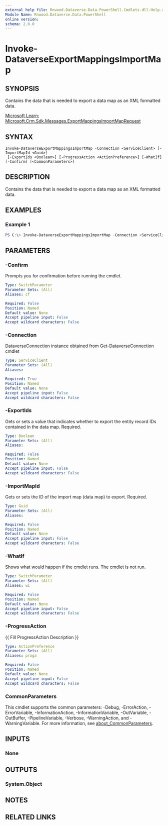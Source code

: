 ```yaml
---
external help file: Rnwood.Dataverse.Data.PowerShell.Cmdlets.dll-Help.xml
Module Name: Rnwood.Dataverse.Data.PowerShell
online version:
schema: 2.0.0
---
```


# Invoke-DataverseExportMappingsImportMap

## SYNOPSIS
Contains the data that is needed to export a data map as an XML formatted data.

[Microsoft Learn: Microsoft.Crm.Sdk.Messages.ExportMappingsImportMapRequest](https://learn.microsoft.com/dotnet/api/Microsoft.Crm.Sdk.Messages.ExportMappingsImportMapRequest)

## SYNTAX

```
Invoke-DataverseExportMappingsImportMap -Connection <ServiceClient> [-ImportMapId <Guid>]
 [-ExportIds <Boolean>] [-ProgressAction <ActionPreference>] [-WhatIf] [-Confirm] [<CommonParameters>]
```

## DESCRIPTION
Contains the data that is needed to export a data map as an XML formatted data.

## EXAMPLES

### Example 1
```powershell
PS C:\> Invoke-DataverseExportMappingsImportMap -Connection <ServiceClient> -ImportMapId <Guid> -ExportIds <Boolean>
```

## PARAMETERS

### -Confirm
Prompts you for confirmation before running the cmdlet.

```yaml
Type: SwitchParameter
Parameter Sets: (All)
Aliases: cf

Required: False
Position: Named
Default value: None
Accept pipeline input: False
Accept wildcard characters: False
```

### -Connection
DataverseConnection instance obtained from Get-DataverseConnection cmdlet

```yaml
Type: ServiceClient
Parameter Sets: (All)
Aliases:

Required: True
Position: Named
Default value: None
Accept pipeline input: False
Accept wildcard characters: False
```

### -ExportIds
Gets or sets a value that indicates whether to export the entity record IDs contained in the data map. Required.

```yaml
Type: Boolean
Parameter Sets: (All)
Aliases:

Required: False
Position: Named
Default value: None
Accept pipeline input: False
Accept wildcard characters: False
```

### -ImportMapId
Gets or sets the ID of the import map (data map) to export. Required.

```yaml
Type: Guid
Parameter Sets: (All)
Aliases:

Required: False
Position: Named
Default value: None
Accept pipeline input: False
Accept wildcard characters: False
```

### -WhatIf
Shows what would happen if the cmdlet runs. The cmdlet is not run.

```yaml
Type: SwitchParameter
Parameter Sets: (All)
Aliases: wi

Required: False
Position: Named
Default value: None
Accept pipeline input: False
Accept wildcard characters: False
```

### -ProgressAction
{{ Fill ProgressAction Description }}

```yaml
Type: ActionPreference
Parameter Sets: (All)
Aliases: proga

Required: False
Position: Named
Default value: None
Accept pipeline input: False
Accept wildcard characters: False
```

### CommonParameters
This cmdlet supports the common parameters: -Debug, -ErrorAction, -ErrorVariable, -InformationAction, -InformationVariable, -OutVariable, -OutBuffer, -PipelineVariable, -Verbose, -WarningAction, and -WarningVariable. For more information, see [about_CommonParameters](http://go.microsoft.com/fwlink/?LinkID=113216).

## INPUTS

### None
## OUTPUTS

### System.Object
## NOTES

## RELATED LINKS

